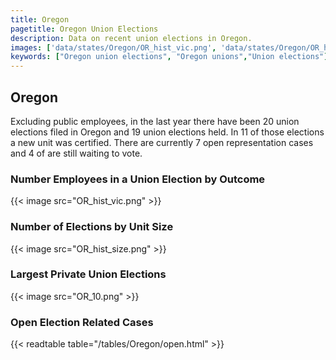 ```yaml
---
title: Oregon
pagetitle: Oregon Union Elections
description: Data on recent union elections in Oregon.
images: ['data/states/Oregon/OR_hist_vic.png', 'data/states/Oregon/OR_hist_size.png', 'data/states/Oregon/OR_10.png']
keywords: ["Oregon union elections", "Oregon unions","Union elections"]
---
```

##  Oregon

Excluding public employees, in the last year there have been 20 union elections filed in Oregon and 19 union elections held. In 11 of those elections a new unit was certified. There are currently 7 open representation cases and 4 of are still waiting to vote.

### Number Employees in a Union Election by Outcome
{{< image src="OR_hist_vic.png" >}}

### Number of Elections by Unit Size
{{< image src="OR_hist_size.png" >}}

### Largest Private Union Elections
{{< image src="OR_10.png" >}}

### Open Election Related Cases
{{< readtable table="/tables/Oregon/open.html" >}}

